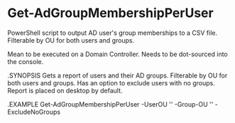 # Get-AdGroupMembershipPerUser
PowerShell script to output AD user's group memberships to a CSV file. Filterable by OU for both users and groups.

Mean to be executed on a Domain Controller. Needs to be dot-sourced into the console. 

.SYNOPSIS
Gets a report of users and their AD groups. Filterable by OU for both users and groups. Has an option to exclude users with no groups. Report is placed on desktop by default.   
       
.EXAMPLE
Get-AdGroupMembershipPerUser -UserOU '<OU Distinguished Name>' -Group-OU '<OU Distinguished Name>' -ExcludeNoGroups 
